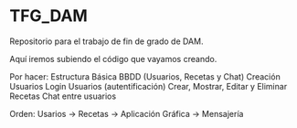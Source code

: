 # TFG_DAM
Repositorio para el trabajo de fin de grado de DAM.

Aquí iremos subiendo el código que vayamos creando.

Por hacer:
	Estructura Básica BBDD (Usuarios, Recetas y Chat)
	Creación Usuarios
	Login Usuarios (autentificación)
	Crear, Mostrar, Editar y Eliminar Recetas
	Chat entre usuarios

Orden:
	Usarios -> Recetas -> Aplicación Gráfica -> Mensajería